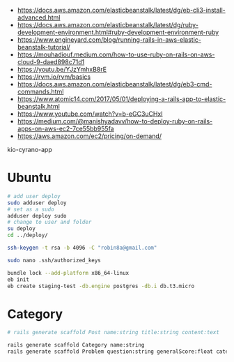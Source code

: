 - https://docs.aws.amazon.com/elasticbeanstalk/latest/dg/eb-cli3-install-advanced.html
- https://docs.aws.amazon.com/elasticbeanstalk/latest/dg/ruby-development-environment.html#ruby-development-environment-ruby
- https://www.engineyard.com/blog/running-rails-in-aws-elastic-beanstalk-tutorial/
- https://mouhadiouf.medium.com/how-to-use-ruby-on-rails-on-aws-cloud-9-daed898c71d1
- https://youtu.be/YJzYmhxB8rE
- https://rvm.io/rvm/basics
- https://docs.aws.amazon.com/elasticbeanstalk/latest/dg/eb3-cmd-commands.html
- https://www.atomic14.com/2017/05/01/deploying-a-rails-app-to-elastic-beanstalk.html
- https://www.youtube.com/watch?v=b-eGC3uCHxI
- https://medium.com/@manishyadavv/how-to-deploy-ruby-on-rails-apps-on-aws-ec2-7ce55bb955fa
- https://aws.amazon.com/ec2/pricing/on-demand/

kio-cyrano-app


# Ubuntu

```sh
# add user deploy
sudo adduser deploy
# set as a sudo
adduser deploy sudo
# change to user and folder
su deploy
cd ../deploy/
```


```sh
ssh-keygen -t rsa -b 4096 -C "robin8a@gmail.com"

sudo nano .ssh/authorized_keys

```


```sh
bundle lock --add-platform x86_64-linux
eb init
eb create staging-test -db.engine postgres -db.i db.t3.micro

```

# Category

```sh
# rails generate scaffold Post name:string title:string content:text

rails generate scaffold Category name:string
rails generate scaffold Problem question:string generalScore:float category:references


```
